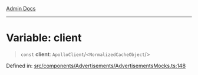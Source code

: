 [Admin Docs](/)

***

# Variable: client

> `const` **client**: `ApolloClient`/<`NormalizedCacheObject`/>

Defined in: [src/components/Advertisements/AdvertisementsMocks.ts:148](https://github.com/PalisadoesFoundation/talawa-admin/blob/main/src/components/Advertisements/AdvertisementsMocks.ts#L148)
